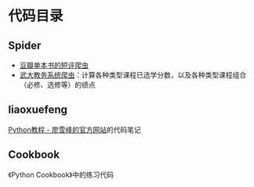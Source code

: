 # 代码目录

## Spider

* [豆瓣单本书的短评爬虫](https://github.com/bighuang624/Python-Learning/blob/master/code/spider/douban_comment_spider.py)
* [武大教务系统爬虫](https://github.com/bighuang624/Python-Learning/blob/master/code/spider/whu_grade_points.py)：计算各种类型课程已选学分数，以及各种类型课程组合（必修、选修等）的绩点

## liaoxuefeng

[Python教程 - 廖雪峰的官方网站](https://www.liaoxuefeng.com/wiki/0014316089557264a6b348958f449949df42a6d3a2e542c000)的代码笔记

## Cookbook

《Python Cookbook》中的练习代码

